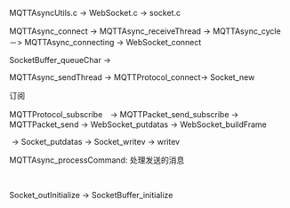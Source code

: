 MQTTAsyncUtils.c -> WebSocket.c -> socket.c

MQTTAsync_connect -> MQTTAsync_receiveThread -> MQTTAsync_cycle　－>  MQTTAsync_connecting ->  WebSocket_connect



SocketBuffer_queueChar -> 

MQTTAsync_sendThread -> MQTTProtocol_connect-> Socket_new

订阅

MQTTProtocol_subscribe　-> MQTTPacket_send_subscribe -> MQTTPacket_send -> WebSocket_putdatas -> WebSocket_buildFrame 

​				-> Socket_putdatas -> Socket_writev -> writev 



MQTTAsync_processCommand: 处理发送的消息

​	

Socket_outInitialize -> SocketBuffer_initialize

​	